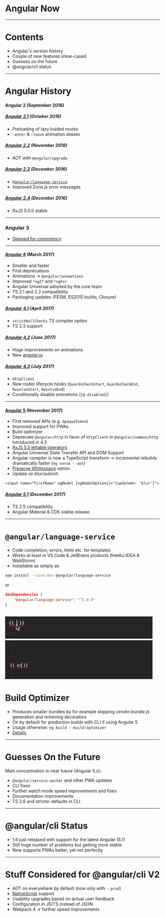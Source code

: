# Angular Now

---
# Contents
- Angular's version history
- Couple of new features show-cased
- Guesses on the future
- @angular/cli status

---
# Angular History
#### Angular 2 (September 2016)
##### [Angular 2.1](http://angularjs.blogspot.fi/2016/10/angular-210-now-available.html) (October 2016)
- Preloading of lazy loaded routes
- `:enter` & `:leave` animation aliases

##### [Angular 2.2](http://angularjs.blogspot.fi/2016/11/angular-220-now-available.html) (November 2016)
- AOT with `@angular/upgrade`

##### [Angular 2.3](http://angularjs.blogspot.fi/2016/12/angular-230-now-available.html) (December 2016)
- [`@angular/language-service`](https://angular.io/guide/language-service)
- Improved Zone.js error messages

##### [Angular 2.4](http://angularjs.blogspot.fi/2016/12/angular-240-now-available.html) (December 2016)
- RxJS 5.0.0 stable

---
### Angular 3 
- [Skipped for consistency](http://angularjs.blogspot.fi/2016/12/ok-let-me-explain-its-going-to-be.html)

---
#### [Angular 4](http://angularjs.blogspot.fi/2017/03/angular-400-now-available.html) (March 2017)
- Smaller and faster
- First deprecations
- Animations -> `@angular/animations`
- Improved `*ngIf` and `*ngFor`
- Angular Universal adopted by the core team
- TS 2.1 and 2.2 compatibility
- Packaging updates (FESM, ES2015 builds, Closure)

##### [Angular 4.1](http://angularjs.blogspot.fi/2017/04/angular-410-now-available.html) (April 2017)
- `strictNullChecks` TS compiler option
- TS 2.3 support

##### [Angular 4.2](http://angularjs.blogspot.fi/2017/06/angular-42-now-available.html) (June 2017)
- Huge improvements on animations
- New [angular.io](https://angular.io/) 

##### [Angular 4.3](http://angularjs.blogspot.fi/2017/07/angular-43-now-available.html) (July 2017)
- `HttpClient`
- New router lifecycle hooks (`GuardsCheckStart`, `GuardsCheckEnd`, `ResolveStart`, `ResolveEnd`)
- Conditionally disable animations (`[@.disabled]`)

---
#### [Angular 5](https://blog.angular.io/version-5-0-0-of-angular-now-available-37e414935ced) (November 2017)
- First removed APIs (e.g. `OpaqueToken`)
- Improved support for PWAs
- Build optimizer
- Deprecate `@angular/http` in favor of `HttpClient` in `@angular/common/http` introduced in 4.3
- [RxJS 5.5 lettable operators](https://github.com/ReactiveX/rxjs/blob/master/doc/lettable-operators.md)
- Angular Universal State Transfer API and DOM Support
- Angular compiler is now a TypeScript transform -> incremental rebuilds dramatically faster (`ng serve --aot`)
- [Preserve Whitespace](https://angular.io/api/core/Component#preserveWhitespaces) option
- Update on blur/submit:
```angular2html
<input name="firstName" ngModel [ngModelOptions]="{updateOn: 'blur'}">
```

##### [Angular 5.1](https://blog.angular.io/angular-5-1-more-now-available-27d372f5eb4e) (December 2017)
- TS 2.5 compatibility
- Angular Material & CDK stable release

---
# `@angular/language-service`
- Code completion, errors, hints etc. for templates
- Works at least in VS Code & JetBrains products (IntelliJ IDEA & WebStorm)
- Installable as simply as
```bash
npm install --save-dev @angular/language-service
```
or
```json
devDependencies {
	"@angular/language-service": "^5.0.0"
}
```
![Language Completion](angular-now/language-completion.gif "Language Completion")
![Language Error](angular-now/language-error.gif "Language Error")
---
# Build Optimizer
- Produces smaller bundles by for example skipping _vendor.bundle.js_ generation and removing decorators
- On by default for production builds with CLI if using Angular 5
- Usage otherwise: `ng build --build-optimizer`
- [Details](https://www.npmjs.com/package/@angular-devkit/build-optimizer)

---
# Guesses On the Future
Main concentration in near future (Angular 5.x):
- `@angular/service-worker` and other PWA updates
- CLI fixes
- Further watch mode speed improvements and fixes
- Documentation improvements
- TS 2.6 and stricter defaults in CLI

---
# @angular/cli Status
- 1.6 just released with support for the latest Angular (5.1)
- Still huge number of problems but getting more stable
- Now supports PWAs better, yet not perfectly

---
# Stuff Considered for @angular/cli V2
- AOT on everywhere by default (now only with `--prod`) 
- [NativeScript](https://www.nativescript.org/) support
- Usability upgrades based on actual user feedback
- Configuration in JS/TS instead of JSON
- Webpack 4 -> further speed improvements